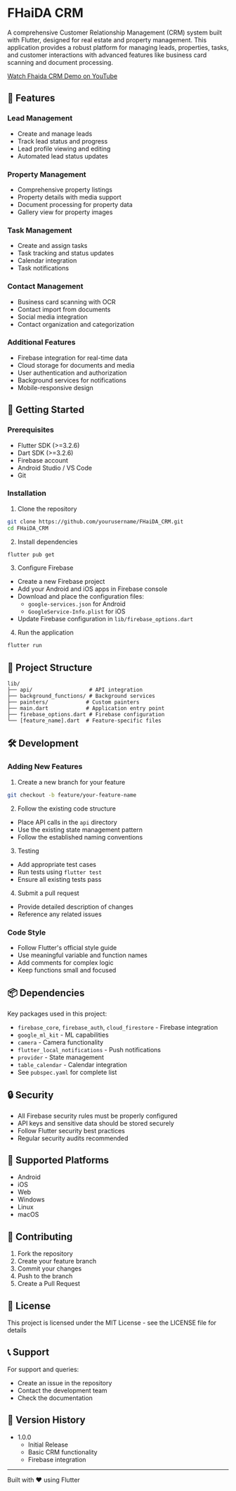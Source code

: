 # FHaiDA CRM

A comprehensive Customer Relationship Management (CRM) system built with Flutter, designed for real estate and property management. This application provides a robust platform for managing leads, properties, tasks, and customer interactions with advanced features like business card scanning and document processing.


[Watch Fhaida CRM Demo on YouTube](https://www.youtube.com/watch?v=EYuFncaXd-0)

## 🌟 Features

### Lead Management
- Create and manage leads
- Track lead status and progress
- Lead profile viewing and editing
- Automated lead status updates

### Property Management
- Comprehensive property listings
- Property details with media support
- Document processing for property data
- Gallery view for property images

### Task Management
- Create and assign tasks
- Task tracking and status updates
- Calendar integration
- Task notifications

### Contact Management
- Business card scanning with OCR
- Contact import from documents
- Social media integration
- Contact organization and categorization

### Additional Features
- Firebase integration for real-time data
- Cloud storage for documents and media
- User authentication and authorization
- Background services for notifications
- Mobile-responsive design




## 🚀 Getting Started

### Prerequisites
- Flutter SDK (>=3.2.6)
- Dart SDK (>=3.2.6)
- Firebase account
- Android Studio / VS Code
- Git

### Installation

1. Clone the repository
```bash
git clone https://github.com/yourusername/FHaiDA_CRM.git
cd FHaiDA_CRM
```

2. Install dependencies
```bash
flutter pub get
```

3. Configure Firebase
- Create a new Firebase project
- Add your Android and iOS apps in Firebase console
- Download and place the configuration files:
  - `google-services.json` for Android
  - `GoogleService-Info.plist` for iOS
- Update Firebase configuration in `lib/firebase_options.dart`

4. Run the application
```bash
flutter run
```

## 📁 Project Structure

```
lib/
├── api/                  # API integration
├── background_functions/ # Background services
├── painters/            # Custom painters
├── main.dart            # Application entry point
├── firebase_options.dart # Firebase configuration
└── [feature_name].dart  # Feature-specific files
```

## 🛠️ Development

### Adding New Features

1. Create a new branch for your feature
```bash
git checkout -b feature/your-feature-name
```

2. Follow the existing code structure
- Place API calls in the `api` directory
- Use the existing state management pattern
- Follow the established naming conventions

3. Testing
- Add appropriate test cases
- Run tests using `flutter test`
- Ensure all existing tests pass

4. Submit a pull request
- Provide detailed description of changes
- Reference any related issues

### Code Style

- Follow Flutter's official style guide
- Use meaningful variable and function names
- Add comments for complex logic
- Keep functions small and focused

## 📦 Dependencies

Key packages used in this project:
- `firebase_core`, `firebase_auth`, `cloud_firestore` - Firebase integration
- `google_ml_kit` - ML capabilities
- `camera` - Camera functionality
- `flutter_local_notifications` - Push notifications
- `provider` - State management
- `table_calendar` - Calendar integration
- See `pubspec.yaml` for complete list

## 🔒 Security

- All Firebase security rules must be properly configured
- API keys and sensitive data should be stored securely
- Follow Flutter security best practices
- Regular security audits recommended

## 📱 Supported Platforms

- Android
- iOS
- Web
- Windows
- Linux
- macOS

## 🤝 Contributing

1. Fork the repository
2. Create your feature branch
3. Commit your changes
4. Push to the branch
5. Create a Pull Request

## 📄 License

This project is licensed under the MIT License - see the LICENSE file for details

## 📞 Support

For support and queries:
- Create an issue in the repository
- Contact the development team
- Check the documentation

## 🔄 Version History

- 1.0.0
  - Initial Release
  - Basic CRM functionality
  - Firebase integration

---

Built with ❤️ using Flutter

